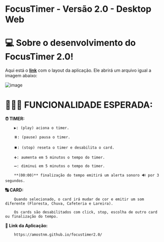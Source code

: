 # FocusTimer - Versão 2.0 - Desktop Web

# 💻 Sobre o desenvolvimento do **FocusTimer 2.0!**

Aqui está o [**link**](https://www.figma.com/file/dpNtIPSsOoztjP74zItdwi/Stage-05---Focus-Timer-2.0-(Copy)?node-id=0%3A1) com o layout da aplicação. Ele abrirá um arquivo igual a imagem abaixo:

![image](https://user-images.githubusercontent.com/112918889/193476461-32b4242a-4d07-43b2-906f-b8b407a34be4.png)

# 👨🏽‍💻 FUNCIONALIDADE ESPERADA:

**⏰ TIMER:**

		▶️: (play) aciona o timer.

		⏸️: (pause) pausa o timer.

		⏹️: (stop) reseta o timer e desabilita o card.

		➕: aumenta em 5 minutos o tempo do timer.

		➖: diminui em 5 minutos o tempo do timer.

		**(00:00)** finalização do tempo emitirá um alerta sonoro 🔊 por 3 segundos.



**🔠 CARD:**

		Quando selecionado, o card irá mudar de cor e emitir um som diferente (Floresta, Chuva, Cafeteria e Lareira).
		
		Os cards são desabilitados com click, stop, escolha de outro card ou finalização do tempo.

**📱 Link da Aplicação:**

 		https://amostnm.github.io/focustimer2.0/
